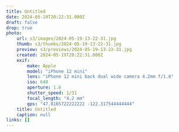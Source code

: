 ```yaml
---
title: Untitled
date: 2024-05-19T20:22:31.000Z
draft: false
drop: true
photo:
    url: s3/images/2024-05-19-13-22-31.jpg
    thumb: s3/thumbs/2024-05-19-13-22-31.jpg
    preview: s3/previews/2024-05-19-13-22-31.jpg
    created: 2024-05-19T20:22:31.000Z
    exif:
        make: Apple
        model: "iPhone 12 mini"
        lens: "iPhone 12 mini back dual wide camera 4.2mm f/1.6"
        iso: 640
        aperture: 1.6
        shutter_speed: 1/31
        focal_length: "4.2 mm"
        gps: "47.8165722222222 -122.317544444444"
    title: Untitled
    caption: null
links: []
---
```


